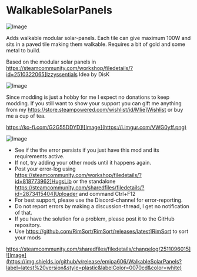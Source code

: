 # WalkableSolarPanels

![Image](https://i.imgur.com/iCj5o7O.png)


Adds walkable modular solar-panels.
Each tile can give maximum 100W and sits in a paved tile making them walkable.
Requires a bit of gold and some metal to build.

Based on the modular solar panels in https://steamcommunity.com/workshop/filedetails/?id=2510322065]Izzyssentials
Idea by DisK

![Image](https://i.imgur.com/Ds0rBAD.png)

Since modding is just a hobby for me I expect no donations to keep modding. If you still want to show your support you can gift me anything from my https://store.steampowered.com/wishlist/id/Mlie]Wishlist or buy me a cup of tea.

https://ko-fi.com/G2G55DDYD]![Image](https://i.imgur.com/VWG0yff.png)


![Image](https://i.imgur.com/5xwDG6H.png)



-  See if the the error persists if you just have this mod and its requirements active.
-  If not, try adding your other mods until it happens again.
-  Post your error-log using https://steamcommunity.com/workshop/filedetails/?id=818773962]HugsLib or the standalone https://steamcommunity.com/sharedfiles/filedetails/?id=2873415404]Uploader and command Ctrl+F12
-  For best support, please use the Discord-channel for error-reporting.
-  Do not report errors by making a discussion-thread, I get no notification of that.
-  If you have the solution for a problem, please post it to the GitHub repository.
-  Use https://github.com/RimSort/RimSort/releases/latest]RimSort to sort your mods



https://steamcommunity.com/sharedfiles/filedetails/changelog/2511096015]![Image](https://img.shields.io/github/v/release/emipa606/WalkableSolarPanels?label=latest%20version&style=plastic&labelColor=0070cd&color=white)

